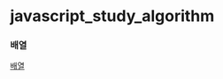 # javascript_study_algorithm

### 배열
<a href="https://github.com/KumJungMin/javascript_study_algorithm/blob/master/first_array_javascript.md"> 배열 </a>
